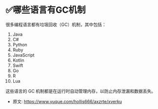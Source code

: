 # ✅哪些语言有GC机制
<!--page header-->

很多编程语言都有垃圾回收（GC）机制，其中包括：

1. Java
2. C#
3. Python
4. Ruby
5. JavaScript
6. Kotlin
7. Swift
8. Go
9. R
10. Lua

这些语言的 GC 机制都是在运行时自动管理内存，以防止内存泄漏和数据丢失。


<!--page footer-->
- 原文: <https://www.yuque.com/hollis666/axzrte/xverku>